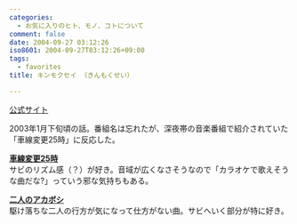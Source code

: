 ```yaml
---
categories:
  - お気に入りのヒト、モノ、コトについて
comment: false
date: 2004-09-27 03:12:26
iso8601: 2004-09-27T03:12:26+09:00
tags:
  - favorites
title: キンモクセイ （きんもくせい）

---
```


<div class="entry-body">
  <p><a href="http://www.kinmokusei.jp/">公式サイト</a></p>

  <p>2003年1月下旬頃の話。番組名は忘れたが、深夜帯の音楽番組で紹介されていた「車線変更25時」に反応した。</p>

  <p><strong><a href="http://www.amazon.co.jp/exec/obidos/ASIN/B00006RTNJ/nqounet-22/ref=nosim/" name="amazletlink" id="amazletlink">車線変更25時</a></strong><br />
    サビのリズム感（？）が好き。音域が広くなさそうなので「カラオケで歌えそうな曲だな?」っていう邪な気持ちもある。</p>

  <p><strong><a href="http://www.amazon.co.jp/exec/obidos/ASIN/B00005S066/nqounet-22/ref=nosim/" name="amazletlink" id="amazletlink">二人のアカボシ</a></strong><br />
    駆け落ちな二人の行方が気になって仕方がない曲。サビへいく部分が特に好き。</p>
</div>
